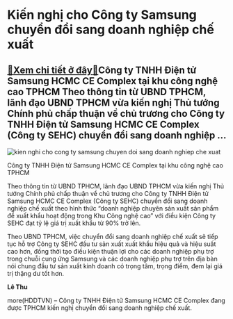 Kiến nghị cho Công ty Samsung chuyển đổi sang doanh nghiệp chế xuất
===================================================================

[:gift:Xem chi tiết ở đây:gift:](https://hddtvn.com/kien-nghi-cho-cong-ty-samsung-chuyen-doi-sang-doanh-nghiep-che-xuat/)Công ty TNHH Điện tử Samsung HCMC CE Complex tại khu công nghệ cao TPHCM Theo thông tin từ UBND TPHCM, lãnh đạo UBND TPHCM vừa kiến nghị Thủ tướng Chính phủ chấp thuận về chủ trương cho Công ty TNHH Điện tử Samsung HCMC CE Complex (Công ty SEHC) chuyển đổi sang doanh nghiệp …
------------------------------------------------------------------------------------------------------------------------------------------------------------------------------------------------------------------------------------------------------------------------------------





![kien nghi cho cong ty samsung chuyen doi sang doanh nghiep che xuat](https://hddtvn.com/wp-content/uploads/2021/01/2720_sam-sung.jpg "Kiến nghị cho Công ty Samsung chuyển đổi sang doanh nghiệp chế xuất")


Công ty TNHH Điện tử Samsung HCMC CE Complex tại khu công nghệ cao TPHCM



Theo thông tin từ UBND TPHCM, lãnh đạo UBND TPHCM vừa kiến nghị Thủ tướng Chính phủ chấp thuận về chủ trương cho Công ty TNHH Điện tử Samsung HCMC CE Complex (Công ty SEHC) chuyển đổi sang doanh nghiệp chế xuất theo hình thức “doanh nghiệp chuyên sản xuất sản phẩm để xuất khẩu hoạt động trong Khu Công nghệ cao” với điều kiện Công ty SEHC đạt tỷ lệ giá trị xuất khẩu từ 90% trở lên.


Theo UBND TPHCM, việc chuyển đổi sang doanh nghiệp chế xuất sẽ tiếp tục hỗ trợ Công ty SEHC đầu tư sản xuất xuất khẩu hiệu quả và hiệu suất cao hơn, đồng thời tạo điều kiện thuận lợi cho các doanh nghiệp phụ trợ trong chuỗi cung ứng Samsung và các doanh nghiệp phụ trợ trên địa bàn nói chung đầu tư sản xuất kinh doanh có trọng tâm, trọng điểm, đem lại giá trị thặng dư tốt hơn.




**Lê Thu**



more(HDDTVN) – Công ty TNHH Điện tử Samsung HCMC CE Complex đang được TPHCM kiến nghị chuyển đổi sang doanh nghiệp chế xuất.

